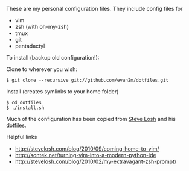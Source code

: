 These are my personal configuration files. They include config files for 

 * vim
 * zsh (with oh-my-zsh)
 * tmux 
 * git
 * pentadactyl

To install (backup old configuration!):

Clone to wherever you wish:

    $ git clone --recursive git://github.com/evan2m/dotfiles.git

Install (creates symlinks to your home folder)

    $ cd dotfiles
    $ ./install.sh

Much of the configuration has been copied from [Steve Losh](http://stevelosh.com/)
and his [dotfiles](https://bitbucket.org/sjl/dotfiles/src).

Helpful links

 * http://stevelosh.com/blog/2010/09/coming-home-to-vim/
 * http://sontek.net/turning-vim-into-a-modern-python-ide
 * http://stevelosh.com/blog/2010/02/my-extravagant-zsh-prompt/
